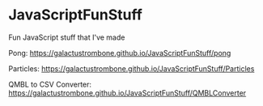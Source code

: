 # JavaScriptFunStuff
Fun JavaScript stuff that I've made

Pong: https://galactustrombone.github.io/JavaScriptFunStuff/pong

Particles: https://galactustrombone.github.io/JavaScriptFunStuff/Particles

QMBL to CSV Converter: https://galactustrombone.github.io/JavaScriptFunStuff/QMBLConverter